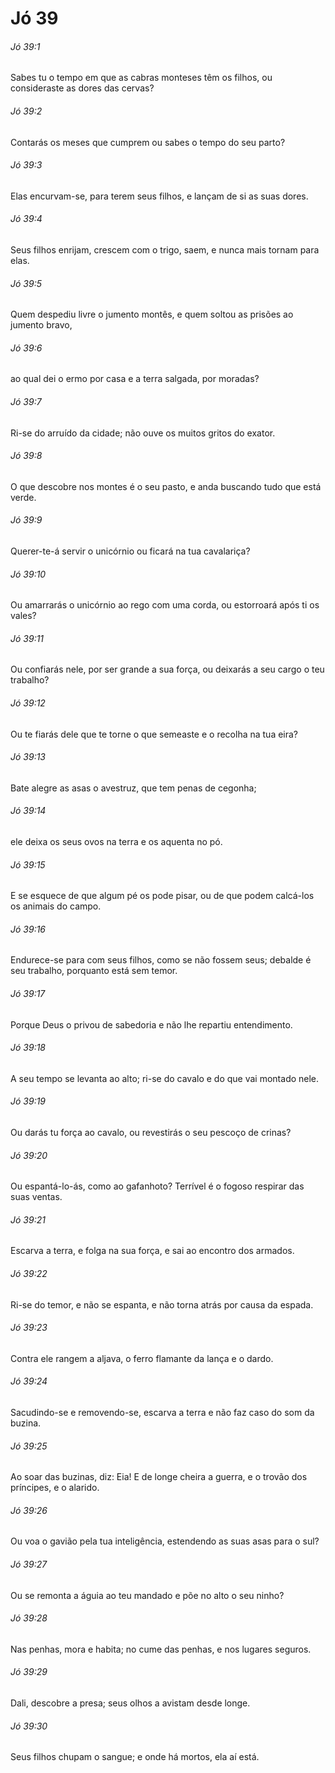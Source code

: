 # Jó 39

###### Jó 39:1

Sabes tu o tempo em que as cabras monteses têm os filhos, ou consideraste as dores das cervas?

###### Jó 39:2

Contarás os meses que cumprem ou sabes o tempo do seu parto?

###### Jó 39:3

Elas encurvam-se, para terem seus filhos, e lançam de si as suas dores.

###### Jó 39:4

Seus filhos enrijam, crescem com o trigo, saem, e nunca mais tornam para elas.

###### Jó 39:5

Quem despediu livre o jumento montês, e quem soltou as prisões ao jumento bravo,

###### Jó 39:6

ao qual dei o ermo por casa e a terra salgada, por moradas?

###### Jó 39:7

Ri-se do arruído da cidade; não ouve os muitos gritos do exator.

###### Jó 39:8

O que descobre nos montes é o seu pasto, e anda buscando tudo que está verde.

###### Jó 39:9

Querer-te-á servir o unicórnio ou ficará na tua cavalariça?

###### Jó 39:10

Ou amarrarás o unicórnio ao rego com uma corda, ou estorroará após ti os vales?

###### Jó 39:11

Ou confiarás nele, por ser grande a sua força, ou deixarás a seu cargo o teu trabalho?

###### Jó 39:12

Ou te fiarás dele que te torne o que semeaste e o recolha na tua eira?

###### Jó 39:13

Bate alegre as asas o avestruz, que tem penas de cegonha;

###### Jó 39:14

ele deixa os seus ovos na terra e os aquenta no pó.

###### Jó 39:15

E se esquece de que algum pé os pode pisar, ou de que podem calcá-los os animais do campo.

###### Jó 39:16

Endurece-se para com seus filhos, como se não fossem seus; debalde é seu trabalho, porquanto está sem temor.

###### Jó 39:17

Porque Deus o privou de sabedoria e não lhe repartiu entendimento.

###### Jó 39:18

A seu tempo se levanta ao alto; ri-se do cavalo e do que vai montado nele.

###### Jó 39:19

Ou darás tu força ao cavalo, ou revestirás o seu pescoço de crinas?

###### Jó 39:20

Ou espantá-lo-ás, como ao gafanhoto? Terrível é o fogoso respirar das suas ventas.

###### Jó 39:21

Escarva a terra, e folga na sua força, e sai ao encontro dos armados.

###### Jó 39:22

Ri-se do temor, e não se espanta, e não torna atrás por causa da espada.

###### Jó 39:23

Contra ele rangem a aljava, o ferro flamante da lança e o dardo.

###### Jó 39:24

Sacudindo-se e removendo-se, escarva a terra e não faz caso do som da buzina.

###### Jó 39:25

Ao soar das buzinas, diz: Eia! E de longe cheira a guerra, e o trovão dos príncipes, e o alarido.

###### Jó 39:26

Ou voa o gavião pela tua inteligência, estendendo as suas asas para o sul?

###### Jó 39:27

Ou se remonta a águia ao teu mandado e põe no alto o seu ninho?

###### Jó 39:28

Nas penhas, mora e habita; no cume das penhas, e nos lugares seguros.

###### Jó 39:29

Dali, descobre a presa; seus olhos a avistam desde longe.

###### Jó 39:30

Seus filhos chupam o sangue; e onde há mortos, ela aí está.

